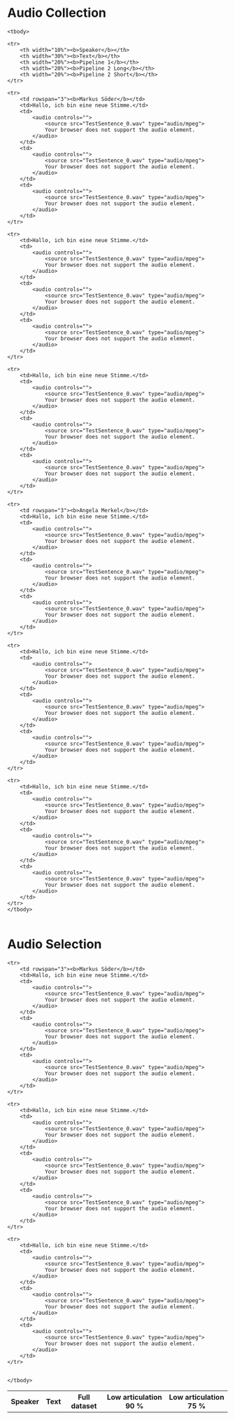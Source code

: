 <h1>Audio Collection</h1>

<table>

    <tbody>

    <tr>
        <th width="10%"><b>Speaker</b></th>
        <th width="30%"><b>Text</b></th>
        <th width="20%"><b>Pipeline 1</b></th>
        <th width="20%"><b>Pipeline 2 Long</b></th>
        <th width="20%"><b>Pipeline 2 Short</b></th>
    </tr>

    <tr>
        <td rowspan="3"><b>Markus Söder</b></td>
        <td>Hallo, ich bin eine neue Stimme.</td>
        <td>
            <audio controls="">
                <source src="TestSentence_0.wav" type="audio/mpeg">
                Your browser does not support the audio element.
            </audio>
        </td>
        <td>
            <audio controls="">
                <source src="TestSentence_0.wav" type="audio/mpeg">
                Your browser does not support the audio element.
            </audio>
        </td>
        <td>
            <audio controls="">
                <source src="TestSentence_0.wav" type="audio/mpeg">
                Your browser does not support the audio element.
            </audio>
        </td>
    </tr>

    <tr>
        <td>Hallo, ich bin eine neue Stimme.</td>
        <td>
            <audio controls="">
                <source src="TestSentence_0.wav" type="audio/mpeg">
                Your browser does not support the audio element.
            </audio>
        </td>
        <td>
            <audio controls="">
                <source src="TestSentence_0.wav" type="audio/mpeg">
                Your browser does not support the audio element.
            </audio>
        </td>
        <td>
            <audio controls="">
                <source src="TestSentence_0.wav" type="audio/mpeg">
                Your browser does not support the audio element.
            </audio>
        </td>
    </tr>

    <tr>
        <td>Hallo, ich bin eine neue Stimme.</td>
        <td>
            <audio controls="">
                <source src="TestSentence_0.wav" type="audio/mpeg">
                Your browser does not support the audio element.
            </audio>
        </td>
        <td>
            <audio controls="">
                <source src="TestSentence_0.wav" type="audio/mpeg">
                Your browser does not support the audio element.
            </audio>
        </td>
        <td>
            <audio controls="">
                <source src="TestSentence_0.wav" type="audio/mpeg">
                Your browser does not support the audio element.
            </audio>
        </td>
    </tr>

    <tr>
        <td rowspan="3"><b>Angela Merkel</b></td>
        <td>Hallo, ich bin eine neue Stimme.</td>
        <td>
            <audio controls="">
                <source src="TestSentence_0.wav" type="audio/mpeg">
                Your browser does not support the audio element.
            </audio>
        </td>
        <td>
            <audio controls="">
                <source src="TestSentence_0.wav" type="audio/mpeg">
                Your browser does not support the audio element.
            </audio>
        </td>
        <td>
            <audio controls="">
                <source src="TestSentence_0.wav" type="audio/mpeg">
                Your browser does not support the audio element.
            </audio>
        </td>
    </tr>

    <tr>
        <td>Hallo, ich bin eine neue Stimme.</td>
        <td>
            <audio controls="">
                <source src="TestSentence_0.wav" type="audio/mpeg">
                Your browser does not support the audio element.
            </audio>
        </td>
        <td>
            <audio controls="">
                <source src="TestSentence_0.wav" type="audio/mpeg">
                Your browser does not support the audio element.
            </audio>
        </td>
        <td>
            <audio controls="">
                <source src="TestSentence_0.wav" type="audio/mpeg">
                Your browser does not support the audio element.
            </audio>
        </td>
    </tr>

    <tr>
        <td>Hallo, ich bin eine neue Stimme.</td>
        <td>
            <audio controls="">
                <source src="TestSentence_0.wav" type="audio/mpeg">
                Your browser does not support the audio element.
            </audio>
        </td>
        <td>
            <audio controls="">
                <source src="TestSentence_0.wav" type="audio/mpeg">
                Your browser does not support the audio element.
            </audio>
        </td>
        <td>
            <audio controls="">
                <source src="TestSentence_0.wav" type="audio/mpeg">
                Your browser does not support the audio element.
            </audio>
        </td>
    </tr>
    </tbody>
</table>

<h1>Audio Selection</h1>

<table>
    <tbody>
    <tr>
        <th><b>Speaker</b></th>
        <th><b>Text</b></th>
        <th><b>Full dataset</b></th>
        <th><b>Low articulation 90 %</b></th>
        <th><b>Low articulation 75 %</b></th>
    </tr>

    <tr>
        <td rowspan="3"><b>Markus Söder</b></td>
        <td>Hallo, ich bin eine neue Stimme.</td>
        <td>
            <audio controls="">
                <source src="TestSentence_0.wav" type="audio/mpeg">
                Your browser does not support the audio element.
            </audio>
        </td>
        <td>
            <audio controls="">
                <source src="TestSentence_0.wav" type="audio/mpeg">
                Your browser does not support the audio element.
            </audio>
        </td>
        <td>
            <audio controls="">
                <source src="TestSentence_0.wav" type="audio/mpeg">
                Your browser does not support the audio element.
            </audio>
        </td>
    </tr>

    <tr>
        <td>Hallo, ich bin eine neue Stimme.</td>
        <td>
            <audio controls="">
                <source src="TestSentence_0.wav" type="audio/mpeg">
                Your browser does not support the audio element.
            </audio>
        </td>
        <td>
            <audio controls="">
                <source src="TestSentence_0.wav" type="audio/mpeg">
                Your browser does not support the audio element.
            </audio>
        </td>
        <td>
            <audio controls="">
                <source src="TestSentence_0.wav" type="audio/mpeg">
                Your browser does not support the audio element.
            </audio>
        </td>
    </tr>

    <tr>
        <td>Hallo, ich bin eine neue Stimme.</td>
        <td>
            <audio controls="">
                <source src="TestSentence_0.wav" type="audio/mpeg">
                Your browser does not support the audio element.
            </audio>
        </td>
        <td>
            <audio controls="">
                <source src="TestSentence_0.wav" type="audio/mpeg">
                Your browser does not support the audio element.
            </audio>
        </td>
        <td>
            <audio controls="">
                <source src="TestSentence_0.wav" type="audio/mpeg">
                Your browser does not support the audio element.
            </audio>
        </td>
    </tr>


    </tbody>
</table>